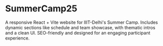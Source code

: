 # SummerCamp25
A responsive React + Vite website for IIIT-Delhi's Summer Camp. Includes dynamic sections like schedule and team showcase, with thematic intros and a clean UI. SEO-friendly and designed for an engaging participant experience.

